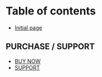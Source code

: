 # Table of contents

* [Initial page](README.md)

## PURCHASE / SUPPORT

* [BUY NOW](https://1.envato.market/wcrbpsm)
* [SUPPORT](https://support.varunsridharan.in)

